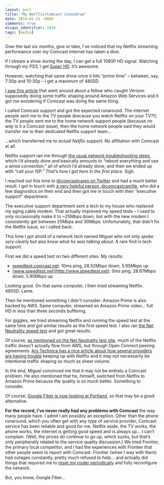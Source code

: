 ```yaml
---
layout: post
title: "My Netflix/Comcast Conundrum"
date: 2014-02-21 -0800
comments: true
disqus_identifier: 1834
tags: [media]
---
```

Over the last six months, give or take, I’ve noticed that my Netflix
streaming performance over my Comcast internet has taken a dive.

If I stream a show during the day, I can get a full 1080P HD signal.
Watching through my PS3, I get [Super
HD](https://help.netflix.com/en/node/8731). It’s awesome.

However, watching that same show once it hits “prime time” – between,
say, 7:30p and 10:30p – I get a maximum of 480SD.

[I saw this
article](http://davesblog.com/blog/2014/02/05/verizon-using-recent-net-neutrality-victory-to-wage-war-against-netflix/)
that went around about a fellow who caught Verizon supposedly doing some
traffic shaping around Amazon Web Services and it got me wondering if
Comcast was doing the same thing.

I called Comcast support and got the expected runaround. The internet
people sent me to the TV people (because you watch Netflix on your
TV?!); the TV people sent me to the home network support people (because
*no way* is it a Comcast issue), then the home network people said they
would transfer me to their dedicated Netflix support team…

…which transferred me to *actual Netflix support*. No affiliation with
Comcast at all.

Netflix support ran me through [the usual network troubleshooting
steps](https://help.netflix.com/en/node/85), which I’d already done and
basically amounts to “reboot everything and use a wired connection,” all
of which I’d already done, and then we ended up with “call your ISP.”
*That’s how I got here in the first place.* Sigh.

I reached out this time to [@comcastcares on
Twitter](https://twitter.com/comcastcares) and had a much better result.
I got in touch with [a very helpful person,
@comcastcamille](https://twitter.com/comcastcamille), who did a few
diagnostics on their end and then got me in touch with their “executive
support” department.

The executive support department sent a tech to my house who replaced my
aging cable modem. That actually improved my speed tests – I used to
only occasionally make it to \~25Mbps down, but with the new modem I
consistently get between 25Mbps and 30Mbps. Unfortunately, that didn’t
fix the Netflix issue, so I called back.

This time I got ahold of a network tech named Miguel who not only *spoke
very clearly* but also *knew what he was talking about*. A rare find in
tech support.

First we did a speed test on two different sites. My results:

-   [speedtest.comcast.net](http://speedtest.comcast.net): 10ms ping,
    28.52Mbps down, 5.95Mbps up
-   [www.speedtest.net](http://www.speedtest.net): 0ms ping, 28.67Mbps
    down, 5.90Mbps up

Looking good. On that same computer, I then tried streaming Netflix.
480SD. Lame.

Then he mentioned something I didn’t consider: Amazon Prime is also
backed by AWS. Same computer, streamed an Amazon Prime video… full HD in
less than three seconds buffering.

For giggles, we tried streaming Netflix and running the speed test at
the same time and got similar results as the first speed test. I also
ran [the Net Neutrality speed test](http://netneutralitytest.com/) and
got great results.

Of course, [as mentioned on the Net Neutrality test
site](http://netneutralitytest.com/is_verizon_limiting_not_yet.html),
much of the Netflix traffic doesn’t actually flow from AWS, but through
Open Connect peering agreements. [Ars Technica has a nice article about
how several providers are having
trouble](http://arstechnica.com/information-technology/2014/02/netflix-performance-on-verizon-and-comcast-has-been-dropping-for-months/)
keeping up with Netflix and it may not necessarily be intentional
traffic shaping so much as sheer volume.

In the end, Miguel convinced me that it may not be entirely a Comcast
problem. He also mentioned that he, himself, switched from Netflix to
Amazon Prime because the quality is so much better. Something to
consider.

Of course, [Google Fiber is now looking at
Portland](http://www.oregonlive.com/silicon-forest/index.ssf/2014/02/google_fiber_gigabit_portland.html),
so that may be a good alternative.

**For the record, I’ve never really had any problems with Comcast** the
way many people have. I admit I am possibly an exception. Other than the
phone runaround, which you often get with any type of service provider,
Comcast service has been reliable and good for me. Netflix aside, the TV
works, the phone works, the internet is getting good speed and is always
up… I can’t complain. (Well, the prices do continue to go up, which
sucks, but that’s only peripherally related to the service quality
discussion.) We tried Frontier, the primary local competitor, and I had
the experiences with Frontier that other people seem to report with
Comcast. Frontier (when I was with them) had outages constantly, pretty
much refused to help… and actually did things that required me to [reset
my router
periodically](/archive/2009/04/04/verizon-fios-router-auto-updating-and-configuration-problems.aspx)
and fully reconfigure the network.

But, you know, Google Fiber…

